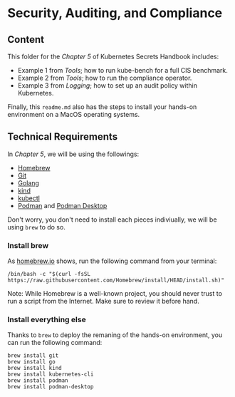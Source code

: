 # Security, Auditing, and Compliance

## Content
This folder for the *Chapter 5* of Kubernetes Secrets Handbook includes:

- Example 1 from *Tools*; how to run kube-bench for a full CIS benchmark. 
- Example 2 from *Tools*; how to run the compliance operator. 
- Example 3 from *Logging*; how to set up an audit policy within Kubernetes.

Finally, this ```readme.md``` also has the steps to install your hands-on environment on a MacOS operating systems. 

## Technical Requirements
In *Chapter 5*, we will be using the followings:

- [Homebrew](https://brew.sh)
- [Git](https://git-scm.com)
- [Golang](https://go.dev)
- [kind](https://kind.sigs.k8s.io/)
- [kubectl](https://kubernetes.io/docs/reference/kubectl/)
- [Podman](https://podman.io) and [Podman Desktop](https://podman-desktop.io)

Don't worry, you don't need to install each pieces indiviually, we will be using ```brew``` to do so. 

### Install brew

As [homebrew.io](https://brew.sh/) shows, run the following command from your terminal:
```
/bin/bash -c "$(curl -fsSL https://raw.githubusercontent.com/Homebrew/install/HEAD/install.sh)"
```

Note: While Homebrew is a well-known project, you should never trust to run a script from the Internet. Make sure to review it before hand.

### Install everything else

Thanks to ```brew``` to deploy the remaning of the hands-on environment, you can run the following command:

```
brew install git
brew install go
brew install kind 
brew install kubernetes-cli
brew install podman
brew install podman-desktop
```
